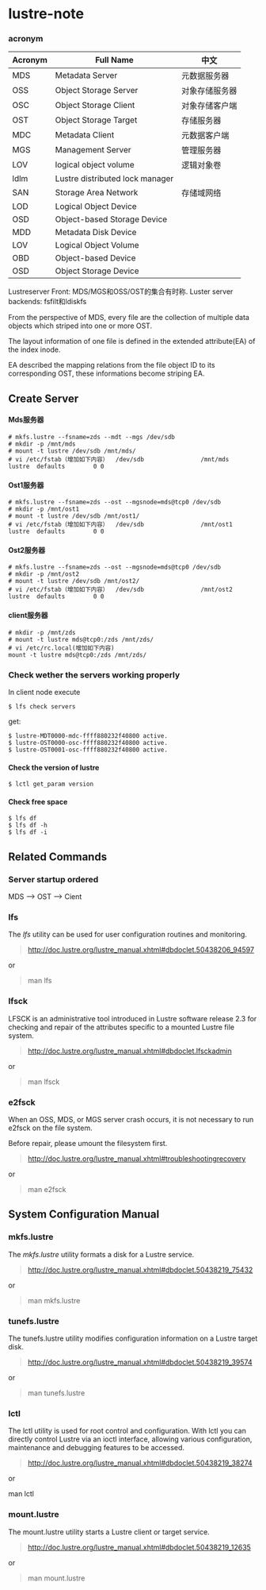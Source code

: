 # lustre-note


### acronym

Acronym | Full Name | 中文
------------ | ------------- | ------------
MDS | Metadata Server | 元数据服务器
OSS | Object Storage Server | 对象存储服务器
OSC | Object Storage Client | 对象存储客户端
OST | Object Storage Target | 存储服务器
MDC | Metadata Client | 元数据客户端
MGS | Management Server | 管理服务器
LOV | logical object volume | 逻辑对象卷
ldlm | Lustre distributed lock manager |
SAN | Storage Area Network | 存储域网络
LOD | Logical Object Device |
OSD | Object-based Storage Device |
MDD | Metadata Disk Device |
LOV | Logical Object Volume |
OBD | Object-based Device |
OSD | Object Storage Device |




Lustreserver Front: MDS/MGS和OSS/OST的集合有时称.
Luster server backends: fsfilt和ldiskfs

From the perspective of MDS, every file are the collection of multiple data objects which striped into one or more OST.

The layout information of one file is defined in the extended attribute(EA) of the index inode.

EA described the mapping relations from the file object ID to its corresponding OST, these informations become striping EA.

## Create Server

#### Mds服务器  
```
# mkfs.lustre --fsname=zds --mdt --mgs /dev/sdb
# mkdir -p /mnt/mds  
# mount -t lustre /dev/sdb /mnt/mds/
# vi /etc/fstab（增加如下内容）  /dev/sdb                /mnt/mds                lustre  defaults        0 0
```

#### Ost1服务器
```
# mkfs.lustre --fsname=zds --ost --mgsnode=mds@tcp0 /dev/sdb
# mkdir -p /mnt/ost1  
# mount -t lustre /dev/sdb /mnt/ost1/
# vi /etc/fstab（增加如下内容）  /dev/sdb                /mnt/ost1                lustre  defaults        0 0
```

#### Ost2服务器
```
# mkfs.lustre --fsname=zds --ost --mgsnode=mds@tcp0 /dev/sdb
# mkdir -p /mnt/ost2  
# mount -t lustre /dev/sdb /mnt/ost2/
# vi /etc/fstab（增加如下内容）  /dev/sdb                /mnt/ost2                lustre  defaults        0 0
```

#### client服务器  
```
# mkdir -p /mnt/zds    
# mount -t lustre mds@tcp0:/zds /mnt/zds/
# vi /etc/rc.local(增加如下内容)  
mount -t lustre mds@tcp0:/zds /mnt/zds/
```

### Check wether the servers working properly

In client node execute
```
$ lfs check servers
```
get:
```
$ lustre-MDT0000-mdc-ffff880232f40800 active.
$ lustre-OST0000-osc-ffff880232f40800 active.
$ lustre-OST0001-osc-ffff880232f40800 active.
```

#### Check the version of lustre

```
$ lctl get_param version
```

#### Check free space

```
$ lfs df
$ lfs df -h
$ lfs df -i
```

## Related Commands

### Server startup ordered

MDS --> OST --> Cient

### lfs

The _lfs_ utility can be used for user configuration routines and monitoring.

> http://doc.lustre.org/lustre_manual.xhtml#dbdoclet.50438206_94597

or

> man lfs

### lfsck

LFSCK is an administrative tool introduced in Lustre software release 2.3 for checking and repair of the attributes specific to a mounted Lustre file system.

> http://doc.lustre.org/lustre_manual.xhtml#dbdoclet.lfsckadmin

or

> man lfsck

### e2fsck

When an OSS, MDS, or MGS server crash occurs, it is not necessary to run e2fsck on the file system.

Before repair, please umount the filesystem first.

> http://doc.lustre.org/lustre_manual.xhtml#troubleshootingrecovery

or

> man e2fsck


## System Configuration Manual

### mkfs.lustre

The _mkfs.lustre_ utility formats a disk for a Lustre service.

> http://doc.lustre.org/lustre_manual.xhtml#dbdoclet.50438219_75432

or

> man mkfs.lustre

### tunefs.lustre

The tunefs.lustre utility modifies configuration information on a Lustre target disk.

> http://doc.lustre.org/lustre_manual.xhtml#dbdoclet.50438219_39574

or

> man tunefs.lustre

### lctl

The lctl utility is used for root control and configuration. With lctl you can directly control Lustre via an ioctl interface, allowing various configuration, maintenance and debugging features to be accessed.

> http://doc.lustre.org/lustre_manual.xhtml#dbdoclet.50438219_38274

or

man lctl

### mount.lustre

The mount.lustre utility starts a Lustre client or target service.

> http://doc.lustre.org/lustre_manual.xhtml#dbdoclet.50438219_12635

or

> man mount.lustre
